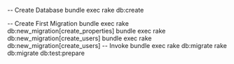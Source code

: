 
-- Create Database
bundle exec rake db:create

-- Create First Migration
bundle exec rake db:new_migration[create_properties]
bundle exec rake db:new_migration[create_users]
bundle exec rake db:new_migration[create_users]
-- Invoke
bundle exec rake db:migrate
rake db:migrate db:test:prepare
